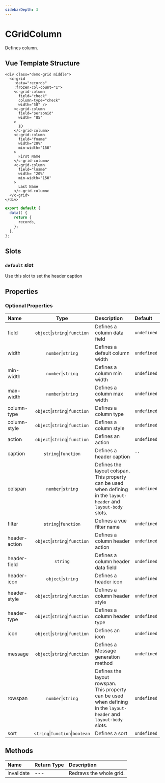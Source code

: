 ```yaml
---
sidebarDepth: 3
---
```


# CGridColumn

Defines column.

## Vue Template Structure

<code-preview>

```vue
<div class="demo-grid middle">
  <c-grid
    :data="records"
    :frozen-col-count="1">
    <c-grid-column
      field="check"
      column-type="check"
      width="50" />
    <c-grid-column
      field="personid"
      width= "85"
    >
      ID
    </c-grid-column>
    <c-grid-column
      field="fname"
      width="20%"
      min-width="150"
    >
      First Name
    </c-grid-column>
    <c-grid-column
      field="lname"
      width= "20%"
      min-width="150"
    >
      Last Name
    </c-grid-column>
  </c-grid>
</div>
```

```js
export default {
  data() {
    return {
      records,
    };
  },
};
```

</code-preview>

## Slots

<!-- SLOT_DEFAULT_START -->

### `default` slot

Use this slot to set the header caption

<!-- SLOT_DEFAULT_END -->

## Properties

<!-- PROPS_TABLE_START -->

### Optional Properties

| Name          |                  Type                   | Description                                                                                                            | Default     |
| :------------ | :-------------------------------------: | :--------------------------------------------------------------------------------------------------------------------- | :---------- |
| field         | `object`&#124;`string`&#124;`function`  | Defines a column data field                                                                                            | `undefined` |
| width         |         `number`&#124;`string`          | Defines a default column width                                                                                         | `undefined` |
| min-width     |         `number`&#124;`string`          | Defines a column min width                                                                                             | `undefined` |
| max-width     |         `number`&#124;`string`          | Defines a column max width                                                                                             | `undefined` |
| column-type   | `object`&#124;`string`&#124;`function`  | Defines a column type                                                                                                  | `undefined` |
| column-style  | `object`&#124;`string`&#124;`function`  | Defines a column style                                                                                                 | `undefined` |
| action        | `object`&#124;`string`&#124;`function`  | Defines an action                                                                                                      | `undefined` |
| caption       |        `string`&#124;`function`         | Defines a header caption                                                                                               | `''`        |
| colspan       |         `number`&#124;`string`          | Defines the layout colspan.<br>This property can be used when defining in the `layout-header` and `layout-body` slots. | `undefined` |
| filter        |        `string`&#124;`function`         | Defines a vue filter name                                                                                              | `undefined` |
| header-action | `object`&#124;`string`&#124;`function`  | Defines a column header action                                                                                         | `undefined` |
| header-field  |                `string`                 | Defines a column header data field                                                                                     | `undefined` |
| header-icon   |         `object`&#124;`string`          | Defines a header icon                                                                                                  | `undefined` |
| header-style  | `object`&#124;`string`&#124;`function`  | Defines a column header style                                                                                          | `undefined` |
| header-type   | `object`&#124;`string`&#124;`function`  | Defines a column header type                                                                                           | `undefined` |
| icon          | `object`&#124;`string`&#124;`function`  | Defines an icon                                                                                                        | `undefined` |
| message       | `object`&#124;`string`&#124;`function`  | Defines a Message generation method                                                                                    | `undefined` |
| rowspan       |         `number`&#124;`string`          | Defines the layout rowspan.<br>This property can be used when defining in the `layout-header` and `layout-body` slots. | `undefined` |
| sort          | `string`&#124;`function`&#124;`boolean` | Defines a sort                                                                                                         | `undefined` |

<!-- PROPS_TABLE_END -->

## Methods

<!-- METHODS_TABLE_START -->

| Name       | Return Type | Description             |
| :--------- | :---------- | :---------------------- |
| invalidate | ---         | Redraws the whole grid. |

<!-- METHODS_TABLE_END -->

